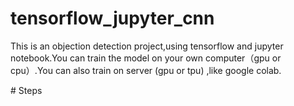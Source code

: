 # tensorflow_jupyter_cnn
<p>This is an objection detection project,using tensorflow and jupyter notebook.You can  train the model on your own computer（gpu or cpu）.You can also train on server (gpu or tpu) ,like google colab.</p>
# Steps

